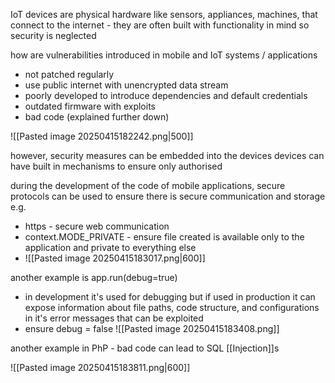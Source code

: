 IoT devices are physical hardware like sensors, appliances, machines, that connect to the internet - they are often built with functionality in mind so security is neglected  

how are vulnerabilities introduced in mobile and IoT systems / applications
- not patched regularly
- use public internet with unencrypted data stream
- poorly developed to introduce dependencies and default credentials 
- outdated firmware with exploits 
- bad code (explained further down)

![[Pasted image 20250415182242.png|500]]

however, security measures can be embedded into the devices
devices can have built in mechanisms to ensure only authorised 

during the development of the code of mobile applications, secure protocols can be used to ensure there is secure communication and storage e.g. 
- https - secure web communication
- context.MODE_PRIVATE - ensure file created is available only to the application and private to everything else
- ![[Pasted image 20250415183017.png|600]]

another example is app.run(debug=true)
- in development it's used for debugging but if used in production it can expose information about file paths, code structure, and configurations in it's error messages that can be exploited
- ensure debug = false 
![[Pasted image 20250415183408.png]]

another example in PhP - bad code can lead to SQL [[Injection]]s 

![[Pasted image 20250415183811.png|600]]